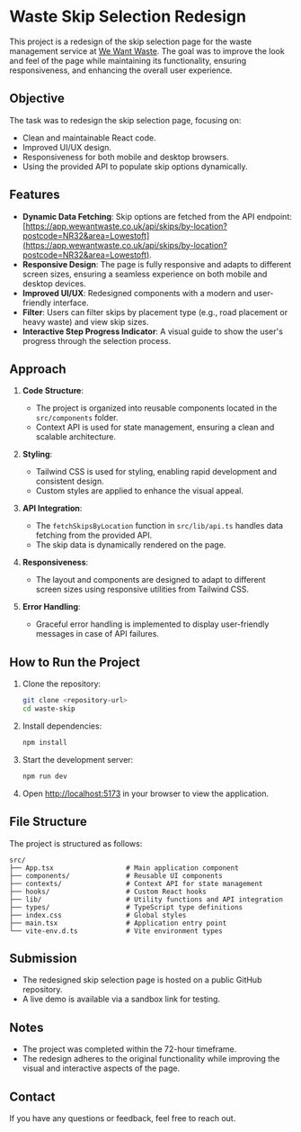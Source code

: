 # Waste Skip Selection Redesign

This project is a redesign of the skip selection page for the waste management service at [We Want Waste](https://wewantwaste.co.uk/). The goal was to improve the look and feel of the page while maintaining its functionality, ensuring responsiveness, and enhancing the overall user experience.

## Objective

The task was to redesign the skip selection page, focusing on:

- Clean and maintainable React code.
- Improved UI/UX design.
- Responsiveness for both mobile and desktop browsers.
- Using the provided API to populate skip options dynamically.

## Features

- **Dynamic Data Fetching**: Skip options are fetched from the API endpoint: [https://app.wewantwaste.co.uk/api/skips/by-location?postcode=NR32&area=Lowestoft](https://app.wewantwaste.co.uk/api/skips/by-location?postcode=NR32&area=Lowestoft).
- **Responsive Design**: The page is fully responsive and adapts to different screen sizes, ensuring a seamless experience on both mobile and desktop devices.
- **Improved UI/UX**: Redesigned components with a modern and user-friendly interface.
- **Filter**: Users can filter skips by placement type (e.g., road placement or heavy waste) and view skip sizes.
- **Interactive Step Progress Indicator**: A visual guide to show the user's progress through the selection process.

## Approach

1. **Code Structure**:

   - The project is organized into reusable components located in the `src/components` folder.
   - Context API is used for state management, ensuring a clean and scalable architecture.

2. **Styling**:

   - Tailwind CSS is used for styling, enabling rapid development and consistent design.
   - Custom styles are applied to enhance the visual appeal.

3. **API Integration**:

   - The `fetchSkipsByLocation` function in `src/lib/api.ts` handles data fetching from the provided API.
   - The skip data is dynamically rendered on the page.

4. **Responsiveness**:

   - The layout and components are designed to adapt to different screen sizes using responsive utilities from Tailwind CSS.

5. **Error Handling**:
   - Graceful error handling is implemented to display user-friendly messages in case of API failures.

## How to Run the Project

1. Clone the repository:

   ```bash
   git clone <repository-url>
   cd waste-skip
   ```

2. Install dependencies:

   ```bash
   npm install
   ```

3. Start the development server:

   ```bash
   npm run dev
   ```

4. Open [http://localhost:5173](http://localhost:5173) in your browser to view the application.

## File Structure

The project is structured as follows:

```
src/
├── App.tsx                  # Main application component
├── components/              # Reusable UI components
├── contexts/                # Context API for state management
├── hooks/                   # Custom React hooks
├── lib/                     # Utility functions and API integration
├── types/                   # TypeScript type definitions
├── index.css                # Global styles
├── main.tsx                 # Application entry point
└── vite-env.d.ts            # Vite environment types
```

## Submission

- The redesigned skip selection page is hosted on a public GitHub repository.
- A live demo is available via a sandbox link for testing.

## Notes

- The project was completed within the 72-hour timeframe.
- The redesign adheres to the original functionality while improving the visual and interactive aspects of the page.

## Contact

If you have any questions or feedback, feel free to reach out.
